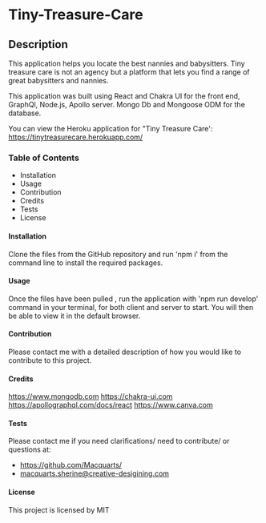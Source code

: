 # Tiny-Treasure-Care

## Description
This application helps you locate the best nannies and babysitters. Tiny treasure care is not an agency but a platform that lets you find a range of great babysitters and nannies. 

This application was built using React and Chakra UI for the front end, GraphQl, Node.js, Apollo server. Mongo Db and Mongoose ODM for the database. 

You can view the Heroku application for "Tiny Treasure Care':  https://tinytreasurecare.herokuapp.com/
### Table of Contents

- Installation
- Usage
- Contribution
- Credits
- Tests
- License


#### Installation

  Clone the files from the GitHub repository and run 'npm i' from the command line to install the required packages.

#### Usage
 Once the files have been pulled , run the application  with 'npm run develop'  command in your terminal, for both client and server to start. You will then be able to view it in the default browser. 

#### Contribution

Please contact me with a detailed description of how you would like to contribute to this project.

#### Credits

https://www.mongodb.com
https://chakra-ui.com
https://apollographql.com/docs/react
https://www.canva.com


#### Tests
  
Please contact me if you need clarifications/ need to contribute/ or questions at:
- https://github.com/Macquarts/
- macquarts.sherine@creative-desigining.com

#### License

This project is licensed by MIT




